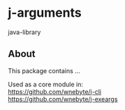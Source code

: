 # j-arguments
java-library

## About
This package contains ...

Used as a core module in:   
https://github.com/wnebyte/j-cli  
https://github.com/wnebyte/j-exeargs